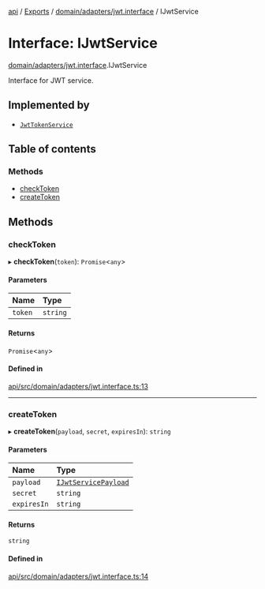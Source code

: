 [api](../README.md) / [Exports](../modules.md) / [domain/adapters/jwt.interface](../modules/domain_adapters_jwt_interface.md) / IJwtService

# Interface: IJwtService

[domain/adapters/jwt.interface](../modules/domain_adapters_jwt_interface.md).IJwtService

Interface for JWT service.

## Implemented by

- [`JwtTokenService`](../classes/infrastructure_services_jwt_jwt_service.JwtTokenService.md)

## Table of contents

### Methods

- [checkToken](domain_adapters_jwt_interface.IJwtService.md#checktoken)
- [createToken](domain_adapters_jwt_interface.IJwtService.md#createtoken)

## Methods

### checkToken

▸ **checkToken**(`token`): `Promise`\<`any`\>

#### Parameters

| Name | Type |
| :------ | :------ |
| `token` | `string` |

#### Returns

`Promise`\<`any`\>

#### Defined in

[api/src/domain/adapters/jwt.interface.ts:13](https://github.com/No-Country/c16-58-t-typescript/blob/d2fd85f/api/src/domain/adapters/jwt.interface.ts#L13)

___

### createToken

▸ **createToken**(`payload`, `secret`, `expiresIn`): `string`

#### Parameters

| Name | Type |
| :------ | :------ |
| `payload` | [`IJwtServicePayload`](domain_adapters_jwt_interface.IJwtServicePayload.md) |
| `secret` | `string` |
| `expiresIn` | `string` |

#### Returns

`string`

#### Defined in

[api/src/domain/adapters/jwt.interface.ts:14](https://github.com/No-Country/c16-58-t-typescript/blob/d2fd85f/api/src/domain/adapters/jwt.interface.ts#L14)

